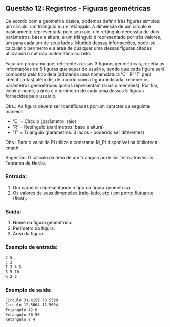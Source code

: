 ## Questão 12: Registros - Figuras geométricas
<p>De acordo com a geometria básica, podemos definir três figuras simples: um círculo, um triângulo e um retângulo. A dimensão de um círculo é basicamente representada pelo seu raio, um retângulo necessita de dois parâmetros, base e altura, e um triângulo é representado por três valores, um para cada um de seus lados. Munido dessas informações, pode-se calcular o perímetro e a área de qualquer uma dessas figuras citadas utilizando o método matemático correto.</p>

<p>Faça um programa que, referente a essas 3 figuras geométricas, receba as informações de 5 figuras quaisquer do usuário, sendo que cada figura será composta pelo tipo dela (adotando uma nomenclatura 'C' 'R' 'T' para identificá-las) além de, de acordo com a figura indicada, receber os parâmetros geométricos que as representam (suas dimensões). Por fim, exibir o nome, a área e o perímetro de cada uma dessas 5 figuras fornecidas pelo usuário.</p>

<p>Obs.: As figura devem ser identificadas por um caracter da seguinte maneira:</p>

- 'C' = Círculo (parâmetro: raio)
- 'R' = Retângulo (parâmetros: base e altura)
- 'T' = Triângulo (parâmetros: 3 lados - podendo ser diferentes)

<p>Obs.: Para o valor de PI utilize a constante M_PI disponível na biblioteca cmath.</p>

<p>Sugestão: O cálculo da área de um triângulo pode ser feito através do Teorema de Herão.</p>

### Entrada:
1. Um caracter representando o tipo da figura geométrica.
2. Os valores de suas dimensões (raio, lado, etc.) em ponto flutuante (float).

### Saída:
1. Nome da figura geométrica.
2. Perímetro da figura.
3. Área da figura.

### Exemplo de entrada:
```bash
C 5
C 2
T 3 4 5
R 5 10
R 2 2
```
	
### Exemplo de saída:
```bash
Circulo 31.4159 78.5398 
Circulo 12.5664 12.5664 
Triangulo 12 6 
Retangulo 30 50 
Retangulo 8 4
```